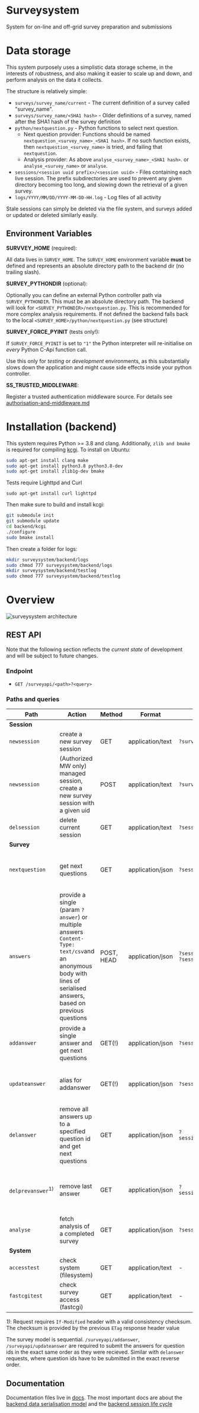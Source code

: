 # Surveysystem
System for on-line and off-grid survey preparation and submissions


# Data storage

This system purposely uses a simplistic data storage scheme, in the
interests of robustness, and also making it easier to scale up and down,
and perform analysis on the data it collects.

The structure is relatively simple:

* `surveys/survey_name/current` - The current definition of a survey called "survey_name".
* `surveys/survey_name/<SHA1 hash>` - Older definitions of a survey, named after the SHA1 hash of the survey definition
* `python/nextquestion.py` - Python functions to select next question.
    - Next question provider: Functions should be named `nextquestion_<survey_name>_<SHA1 hash>`.  If no such function exists, then `nextquestion_<survey_name>` is tried, and failing that `nextquestion`.
    - Analysis provider: As above `analyse_<survey_name>_<SHA1 hash>`.  or `analyse_<survey_name>` or `analyse`.
* `sessions/<session uuid prefix>/<session uuid>` - Files containing each live session.  The prefix subdirectories are used to
prevent any given directory becoming too long, and slowing down the retrieval of a given survey.
* `logs/YYYY/MM/DD/YYYY-MM-DD-HH.log` - Log files of all activity

Stale sessions can simply be deleted via the file system, and surveys added or updated or deleted similarly easily.

## Environment Variables

**SURVVEY_HOME** (required):

All data lives in `SURVEY_HOME`. The `SURVEY_HOME` environment variable **must** be defined and represents an absolute directory path to the backend dir (no trailing slash).

**SURVEY_PYTHONDIR** (optional):

Optionally you can define an external Python controller path via `SURVEY_PYTHONDIR`. This must be an absolute directory path. The backend will look for `<SURVEY_PYTHONDIR>/nextquestion.py`. This is recommended for more complex analysis requirements.
If not defined the backend falls back to the local `<SURVEY_HOME>/python/nextquestion.py` (see structure)

**SURVEY_FORCE_PYINIT** (tests <span color="red">only!</span>):

If `SURVEY_FORCE_PYINIT` is set to `"1"` the Python interpreter will re-initialise on *every* Python C-Api function call.

Use this only for *testing* or *development* environments, as this substantially slows down the application and might cause side effects inside your python controller.

**SS_TRUSTED_MIDDLEWARE**:

Register a trusted authentication middleware source. For details see [authorisation-and-middleware.md](docs/authorisation-and-middleware.md)

# Installation (backend)

This system requires Python >= 3.8 and clang. Additionally, `zlib and bmake` is required for compiling [kcgi](https://kristaps.bsd.lv/kcgi/index.html). To install on Ubuntu:

```bash
sudo apt-get install clang make
sudo apt-get install python3.8 python3.8-dev
sudo apt-get install zlib1g-dev bmake
```

Tests require Lighttpd and Curl

```
sudo apt-get install curl lighttpd
```

Then make sure to build and install kcgi:

```bash
git submodule init
git submodule update
cd backend/kcgi
./configure
sudo bmake install
```

Then create a folder for logs:

```bash
mkdir surveysystem/backend/logs
sudo chmod 777 surveysystem/backend/logs
mkdir surveysystem/backend/testlog
sudo chmod 777 surveysystem/backend/testlog
```

# Overview

![surveysystem architecture](docs/architecture.png)

## REST API

Note that the following section reflects the *current state* of development and will be subject to future changes.

### Endpoint

 * `GET /surveyapi/<path>?<query>`

### Paths and queries

| Path                         | Action                                                                              | Method | Format           | Params                                | Return |
| ---                          | ---                                                                                 | ---    | ---              | ---                                   |  ---       |
| **Session**                  |                                                                                     |        |                  |                                       |         |
| `newsession`                 | create a new survey session                                                         | GET    | application/text | `?surveyid`                           | session id |
| `newsession`                 | (Authorized MW only) managed session, create a new survey session with a given uid  | POST   | application/text | `?surveyid&sessionid`                 | session id |
| `delsession`                 | delete current session                                                              | GET    | application/text | `?sessionid`                          | -       |
| **Survey**                   |                                                                                     |        |                  |                                       |         |
| `nextquestion`               | get next questions                                                                  | GET    | application/json | `?sessionid`                          | `{ status, message, next_questions[] }`<br> [next_questions response](docs/next-questions-response.md) |
| `answers`                    | provide a single (param `?answer`) or multiple answers `Content-Type: text/csv`and an anonymous body with lines of serialised answers, <br> based on previous questions | POST, HEAD | application/json | `?sessionid`<br />`?sessionid&answer` | `{ status, message, next_questions[] }` <br> [next_questions response](docs/next-questions-response.md) |
| `addanswer`                  | provide a single answer and get next questions                                      | GET(!) | application/json | `?sessionid&answer`     | `{ status, message, next_questions[] }`<br> [next_questions response](docs/next-questions-response.md) |
| `updateanswer`               | alias for addanswer                                                                 | GET(!) | application/json | `?sessionid&answer`     | `{ status, message, next_questions[] }`<br> [next_questions response](docs/next-questions-response.md) |
| `delanswer`                  | remove all answers up to a specified question id and get next questions             | GET    | application/json | `?sessionid&questionid` | `{ status, message, next_questions[] }`<br> [*updated* next_questions response](docs/next-questions-response.md) |
| `delprevanswer`<sup>1)</sup> | remove last answer                                                                  | GET    | application/json | `?sessionid&questionid` | `{ status, message, next_questions[] }`<br> [*updated* next_questions response](docs/next-questions-response.md) |
| `analyse`                    | fetch analysis of a completed survey                                                | GET    | application/json | `?sessionid`            | `{ feedback, report}`<br> survey analysis |
| **System**                   |                                                                                     |        |                  |                         |         |
| `accesstest`                 | check system (filesystem)                                                           | GET    | application/text | -                       | - |
| `fastcgitest`                | check survey access (fastcgi)                                                       | GET    | application/text | -                       | - |

 *1)*: Request requires `If-Modified` header with a valid consistency checksum. The checksum is provided  by the previous `ETag` response header value

The survey model is sequential. `/surveyapi/addanswer`, `/surveyapi/updateanswer` are required to submit the answers for question ids in the exact same order as they were recieved. Similar with `delanswer` requests, where question ids have to be submitted in the exact reverse order.

## Documentation

Documentation files live in [docs](docs/). The most important docs are about the [backend data serialisation model](docs/data-serialisation.md) and the [backend session life cycle](docs/sessions.md)
